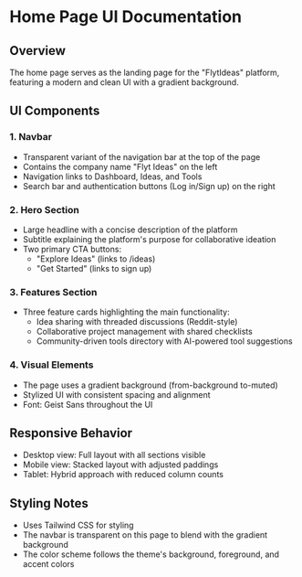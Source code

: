 # Home Page UI Documentation

## Overview
The home page serves as the landing page for the "FlytIdeas" platform, featuring a modern and clean UI with a gradient background.

## UI Components

### 1. Navbar
- Transparent variant of the navigation bar at the top of the page
- Contains the company name "Flyt Ideas" on the left
- Navigation links to Dashboard, Ideas, and Tools
- Search bar and authentication buttons (Log in/Sign up) on the right

### 2. Hero Section
- Large headline with a concise description of the platform
- Subtitle explaining the platform's purpose for collaborative ideation
- Two primary CTA buttons:
  - "Explore Ideas" (links to /ideas)
  - "Get Started" (links to sign up)

### 3. Features Section
- Three feature cards highlighting the main functionality:
  - Idea sharing with threaded discussions (Reddit-style)
  - Collaborative project management with shared checklists
  - Community-driven tools directory with AI-powered tool suggestions

### 4. Visual Elements
- The page uses a gradient background (from-background to-muted)
- Stylized UI with consistent spacing and alignment
- Font: Geist Sans throughout the UI

## Responsive Behavior
- Desktop view: Full layout with all sections visible
- Mobile view: Stacked layout with adjusted paddings
- Tablet: Hybrid approach with reduced column counts

## Styling Notes
- Uses Tailwind CSS for styling
- The navbar is transparent on this page to blend with the gradient background
- The color scheme follows the theme's background, foreground, and accent colors
